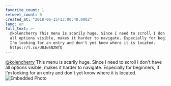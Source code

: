 ```yaml
---
favorite_count: 1
retweet_count: 0
created_at: "2018-06-15T13:00:40.000Z"
lang: en
full_text: >-
  @kolencherry This menu is scarily huge. Since I need to scroll I don't have
  all options visible, makes it harder to navigate. Especially for beginners, if
  I'm looking for an entry and don't yet know where it is located.
  https://t.co/U8JwSNZWfQ
---
```


[@kolencherry](https://twitter.com/kolencherry) This menu is scarily huge. Since
I need to scroll I don't have all options visible, makes it harder to navigate.
Especially for beginners, if I'm looking for an entry and don't yet know where
it is located.
![Embedded Photo](https://twitter-media-coderbyheart.s3.eu-north-1.amazonaws.com/1007608830652493825-Dfu-4oCXkAA-O-R.jpg)

